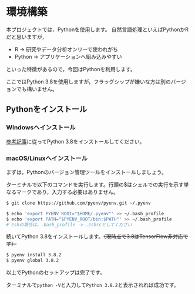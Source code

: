 # 環境構築

本プロジェクトでは，Pythonを使用します。
自然言語処理といえばPythonかRだと思いますが，

* R -> 研究やデータ分析オンリーで使われがち
* Python -> アプリケーションへ組み込みやすい

といった特徴があるので，今回はPythonを利用します。

ここではPython 3.8を使用しますが，フラッグシップが嫌いな方は別のバージョンでも構いません。


## Pythonをインストール
### Windowsへインストール
[参考記事](https://qiita.com/New_enpitsu_15/items/ee95bde0858e9f77acf0)に従ってPython 3.8をインストールしてください。

### macOS/Linuxへインストール
まずは，Pythonのバージョン管理ツールをインストールしましょう。

ターミナルで以下のコマンドを実行します。行頭の$はシェルでの実行を示す単なるマークであり，入力する必要はありません。

```sh
$ git clone https://github.com/pyenv/pyenv.git ~/.pyenv

$ echo 'export PYENV_ROOT="$HOME/.pyenv"' >> ~/.bash_profile
$ echo 'export PATH="$PYENV_ROOT/bin:$PATH"' >> ~/.bash_profile
# zshの場合は，.bash_profile -> .zshrcとしてください
```

続いてPython 3.8をインストールします。~~（現時点で3.8はTensorFlow非対応です）~~

```sh
$ pyenv install 3.8.2
$ pyenv global 3.8.2
```

以上でPythonのセットアップは完了です。

ターミナルで`python -V`と入力して`Python 3.8.2`と表示されれば成功です。

